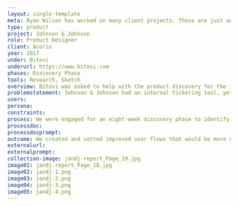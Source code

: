 ```yaml
---
layout: single-template
meta: Ryan Wilson has worked on many client projects. These are just an example of some of the excellent product design work that he could do on your project.
type: product
project: Johnson & Johnson
role: Product Designer
client: Acorio
year: 2017
under: Bitovi
underurl: https://www.bitovi.com
phases: Discovery Phase
tools: Research, Sketch
overview: Bitovi was asked to help with the product discovery for the improvement of an internal ticketing software tool used at Johnson & Johnson
problemstatement: Johnson & Johnson had an internal ticketing tool, yet their employees were calling customer support for help with issues that the automated ticking tool could support at a high rate. The client wanted to decrease the number of calls into the support line and increase usage of the automated ticketing app.
users:
persona:
constraints:
process: We were engaged for an eight-week discovery phase to identify the requirements for refining an internal ticketing tool. We began by performing at two different user interviews and user observations at a J&J facility in New Jersey, as well as remote interviews and observations with international J&J employees. It was our goal to streamline the ticketing process, however, we found that employees were not aware of the availability of the product, or had a negative relationship with the ticketing application.
processdoc:
processdocprompt:
outcome: We created and vetted improved user flows that would be more user-friendly, would direct users to use the self-service documentation, and empower users to find solutions before contacting the support team. From those flows, we created and tested an updated wireframe prototype concept.
externalurl:
externalprompt:
collection-image: jandj-report_Page_19.jpg
image01: jandj-report_Page_18.jpg
image02: jandj-1.png
image03: jandj-2.png
image04: jandj-3.png
image05: jandj-4.png
---
```

